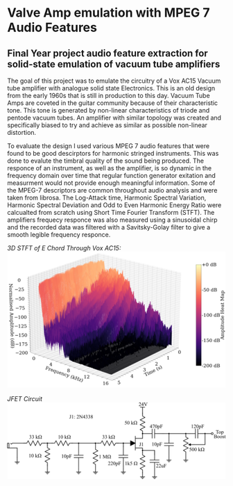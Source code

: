# Valve Amp emulation with MPEG 7 Audio Features
## Final Year project audio feature extraction for solid-state emulation of vacuum tube amplifiers

The goal of this project was to emulate the circuitry of a Vox AC15 Vacuum tube amplifier with analogue solid state Electronics. This is an old design from the early
1960s that is still in production to this day. Vacuum Tube Amps are coveted in the guitar community because of their characteristic tone. This tone is generated by
non-linear characteristics of triode and pentode vacuum tubes. An amplifier with similar topology was created and specifically biased to try and achieve as similar 
as possible non-linear distortion. 

To evaluate the design I used various MPEG 7 audio features that were found to be good descirptors for harmonic stringed instruments. This was done to evalute 
the timbral quality of the sound being produced. The responce of an instrument, as well as the amplifier, is so dynamic in the frequency domain over time that regular
function generator exitation and measurment would not provide enough meaningful information. Some of the MPEG-7 descriptors are common throughout audio analysis and
were taken from librosa. The Log-Attack time, Harmonic Spectral Variation, Harmonic Spectral Deviation and Odd to Even Harmonic Energy Ratio were calcualted from scratch
using Short Time Fourier Transform (STFT). The amplifiers frequecy responce was also measured using a sinusoidal chirp and the recorded data was filtered with
a Savitsky-Golay filter to give a smooth legible frequency responce. 

*3D STFT of E Chord Through Vox AC15:* 
![alt text](https://github.com/AidanJST/MPEG7-Guitar-Amp-Features/blob/main/img/Vox.png)

*JFET Circuit*
![alt text](https://github.com/AidanJST/MPEG7-Guitar-Amp-Features/blob/main/img/PreAmpStage1.png)





